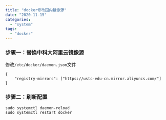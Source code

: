 ```yaml
---
title: "docker修改国内镜像源"
date: "2020-11-15"
categories: 
  - "system"
tags: 
  - "docker"
---
```


### 步骤一：替换中科大阿里云镜像源

修改`/etc/docker/daemon.json`文件

```
{
    "registry-mirrors": ["https://ustc-edu-cn.mirror.aliyuncs.com/"]
}
```

### 步骤二：刷新配置

```
sudo systemctl daemon-reload
sudo systemctl restart docker
```
